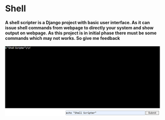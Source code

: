 # Shell
#### A shell scripter is a Django project with basic user interface. As it can issue shell commands from webpage to directly your system and show output on webpage. As this project is in initial phase there must be some commands which may not works. So give me feedback
![alt text](/img/Capture.PNG)
